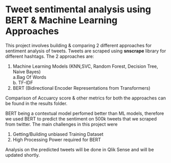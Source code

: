 # Tweet sentimental analysis using BERT & Machine Learning Approaches
This project involves building & comparing 2 different approaches for sentiment analysis of tweets. Tweets are scraped using **snscrape** library for different hashtags.
The 2 approaches are:
1. Machine Learning Models (KNN,SVC, Random Forest, Decision Tree, Naive Bayes)</br>
    a.Bag Of Words</br>
    b. TF-IDF </br>
2. BERT (Bidirectional Encoder Representations from Transformers)

Comparison of Accuarcy score & other metrics for both the approaches can be found in the results folder. 

BERT being a contextual model perfomed better than ML models, therefore we used BERT to predict the sentiment on 500k tweets that we scraped from twitter.
The main challenges in this project were
1. Getting/Building unbiased Training Dataset
2. High Processing Power required for BERT

Analysis on the predicted tweets will be done in Qlik Sense and will be updated shortly.
